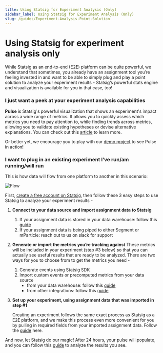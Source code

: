 ```yaml
---
title: Using Statsig for Experiment Analysis (Only)
sidebar_label: Using Statsig for Experiment Analysis (Only)
slug: /guides/Experiment-Analysis-Point-Solution
---
```



# Using Statsig for experiment analysis only


While Statsig as an end-to-end (E2E) platform can be quite powerful, we understand that sometimes, you already have an assignment tool you’re feeling invested in and want to be able to simply plug and play a point solution to analyze your experiment results - Statsig’s  powerful stats engine and visualization is available for you in that case, too!

### I just want a peek at your experiment analysis capabilities

**Pulse** is Statsig's powerful visualization that shows an experiment's impact across a wide range of metrics. It allows you to quickly assess which metrics you need to pay attention to, while finding trends across metrics, allowing you to validate existing hypotheses or devise alternative explanations. You can check out this [article](https://docs.statsig.com/pulse/read-pulse) to learn more. 

Or better yet, we encourage you to play with our [demo project](https://console.statsig.com/demo?ref=demo_redirect) to see Pulse in action!

### I want to plug in an existing experiment I’ve run/am running/will run

This is how data will flow from one platform to another in this scenario:

![Flow](https://user-images.githubusercontent.com/120431069/217403623-954b8a08-e38d-4beb-8d03-4112ab60a79c.png)

First, [create a free account on Statsig](https://www.statsig.com/signup), then follow these 3 easy steps to use Statsig to analyze your experiment results - 

1. **Connect to your data source and import assignment data to Statsig**
    1. If your assignment data is stored in your data warehouse: follow this [guide](https://docs.statsig.com/data-warehouse-ingestion/introduction)
    2. If your assignment data is being piped to either Segment or mParticle: reach out to us on slack for support
2. **Generate or import the metrics you’re tracking against**
These metrics will be included in your experiment (step #3 below) so that you can actually see useful results that are ready to be analyzed. There are two ways for you to choose from to get the metrics you need -
    1. Generate events using Statsig SDK
    2. Import custom events or precomputed metrics from your data source
        - from your data warehouse: follow this [guide](https://docs.statsig.com/data-warehouse-ingestion/data_mapping)
        - from other integrations: follow this [guide](https://docs.statsig.com/integrations/introduction)
3. **Set up your experiment, using assignment data that was imported in step #1**
    
    Creating an experiment follows the same exact process as Statsig as a E2E platform, and we make this process even more convenient for you by pulling in required fields from your imported assignment data. Follow the [guide](https://docs.statsig.com/experiments-plus/create-new) here.
   

And now, let Statsig do our magic! After 24 hours, your pulse will populate, and you can follow this [guide](https://docs.statsig.com/pulse) to analyze the results you see.

